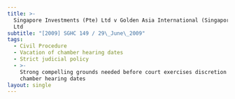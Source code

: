 ```yaml
---
title: >-
  Singapore Investments (Pte) Ltd v Golden Asia International (Singapore) Pte
  Ltd
subtitle: "[2009] SGHC 149 / 29\_June\_2009"
tags:
  - Civil Procedure
  - Vacation of chamber hearing dates
  - Strict judicial policy
  - >-
    Strong compelling grounds needed before court exercises discretion to vacate
    chamber hearing dates
layout: single
---
```


